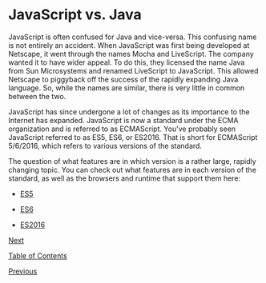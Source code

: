 # JavaScript vs. Java

JavaScript is often confused for Java and vice-versa. This confusing name is not entirely an accident. When JavaScript was first being developed at Netscape, it went through the names Mocha and LiveScript. The company wanted it to have wider appeal. To do this, they licensed the name Java from Sun Microsystems and renamed LiveScript to JavaScript. This allowed Netscape to piggyback off the success of the rapidly expanding Java language. So, while the names are similar, there is very little in common between the two.

JavaScript has since undergone a lot of changes as its importance to the Internet has expanded. JavaScript is now a standard under the ECMA organization and is referred to as ECMAScript. You've probably seen JavaScript referred to as ES5, ES6, or ES2016. That is short for ECMAScript 5/6/2016, which refers to various versions of the standard.

The question of what features are in which version is a rather large, rapidly changing topic. You can check out what features are in each version of the standard, as well as the browsers and runtime that support them here:

- [ES5](http://kangax.github.io/compat-table/es5/)

- [ES6](http://kangax.github.io/compat-table/es6/)

- [ES2016](http://kangax.github.io/compat-table/es2016plus/)

[Next](./3.md)

[Table of Contents](./README.md)

[Previous](./1.md)
